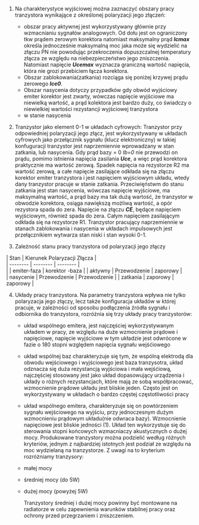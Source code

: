 1. Na charakterystyce wyjściowej można zaznaczyć obszary pracy tranzystora wynikające z określonej polaryzacji jego złączeń:
	- obszar pracy aktywnej jest wykorzystywany głównie przy wzmacnianiu sygnałów analogowych. Od dołu jest on ograniczony tkw prądem zerowym korektora natomiast maksymalny prąd ***Icmax*** określa jednocześnie maksymalną moc jaka może się wydzielić na złączu PN nie powodując przekroczenia dopuszczalnej temperatury złącza ze względu na niebezpieczeństwo jego zniszczenia. Natomiast napięcie ***Ucemax*** wyznacza graniczną wartość napięcia, która nie grozi przebiciem łącza korektora.
	- Obszar zablokowania(zatkania) rozciąga się poniżej krzywej prądu zerowego ***Ice0***.
	- Obszar nasycenia dotyczy przypadków gdy obwód wyjściowy emiter korektor jest zwarty, wówczas napięcie wyjściowe ma niewielką wartość, a prąd kolektora jest bardzo duży, co świadczy o niewielkiej wartości rezystancji wyjściowej tranzystora
	- w stanie nasycenia
2. Tranzystor jako element 0-1 w układach cyfrowych:
	Tranzystor przy odpowiedniej polaryzacji jego złącz, jest wykorzystywany w układach cyfrowych jako przełącznik sygnału (klucz elektroniczny) w takiej konfuguracji tranzystor jest naprzemiennie wprowadzany w stan zatkania, lub nasycenia. Gdy prąd bazy = 0 *Ib=0* nie przewodzi on prądu, pomimo istnienia napięcia zasilania ***Uce***, a więc prąd korektora praktycznie ma wartość zerową. Spadek napięcia na rezystorze R2 ma wartość zerową, a całe napięcie zasilające odkłada się na złączu korektor emiter tranzystora i jest napięciem wyjściowym układu, wtedy dany tranzystor pracuje w stanie zatkania.
		Przeciwięństwm do stanu zatkania jest stan nasycenia, wówczas napięcie wyjściowe,
		ma maksymalną wartość, a prąd bazy ma tak dużą wartość, że tranzystor w obwodzie korektora, osiąga nawiększą możliwą wartość, a opór rezystora spada do zera. Napięcie na złączu ***CE***, będące napięciem wyjściowym, również spada do zera.
		Całym napięciem zasilającym odkłada się na rezystorze R1.
		Tranzystor pracujący naprzemiennie w stanach zablokowania i nasycenia w układach impulsowych jest przełącznikiem wytwarza stan niski i stan wysoki 0-1.

3. Zależność stanu pracy tranzystora od polaryzacji jego złączy

| Stan | Kierunek Polaryzacji Złącza |  
| -------- | -------- | -------- |  
|       | emiter-faza | korektor -baza |
| aktywny | Przewodzenie | zaporowy |  
| nasycenie | Przewodzenie | Przewodzenie |
| zatkania | zaporowy | zaporowy |

4. Układy pracy tranzystora.
	Na parametry tranzystora wpływa nie tylko polaryzacja jego złączy, lecz także konfiguracja układów w której pracuje, w zależności od sposobu podłączenia źródła sygnału i odbiornika do tranzystora, rozróżnia się trzy układy pracy tranzystorów:
	- układ wspólnego emitera, jest najczęściej wykorzystywanym układem w pracy, ze względu na duże wzmocnienie prądowe i napięciowe, napięcie wyjściowe w tym układzie jest odwrócone w fazie o 180 stopni względem napięcia sygnału wejśćiowego
	- układ wspólnej baz charakteryzuje się tym, że wspólną elektrodą dla obwodu wejściowego i wyjściowego jest baza tranzysotra, układ odznacza się duża rezystancją wyjściowa i mała wejśćiową, najczęściej stosowany jest jako układ dopasowujący urządzenia i układy o różnych rezystancjach, które mają ze sobą współpracować, wzmocnienie prądowe układu jest bliskie jeden. Często jest on wykorzystywany w układach o bardzo częstej częstotliwości pracy
	- układ wspólnego emitera, charakteryzuje się on powtórzeniem sygnału wejściowego na wyjściu, przy jednoczesnym dużym wzmocnieniu prądowym układu(nie odwraca bazy). Wzmocnienie napięciowe jest bliskie jedności (1). Układ ten wykorzystuje się do sterowania stopni końcowych wzmacniaczy akustycznych o dużej mocy.
	Produkowane tranzystory można podzielić według różnych kryteriów, jednym z najbardziej istotnych jest podział ze względu na moc wydzielaną na tranzystorze. Z uwagi na to kryterium rozróżniamy tranzysory:
	- małej mocy 
	- średniej mocy (do 5W)
	- dużej mocy (powyżej 5W)
	
		Tranzystory średniej i dużej mocy powinny być montowane na radiatorze w celu zapewnienia warunków stabilnej pracy oraz ochrony przed przegrzaniem i zniszczeniem.